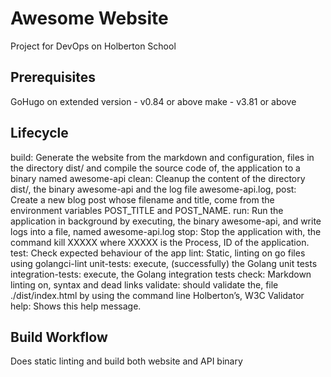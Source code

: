 # Awesome Website

Project for DevOps on Holberton School

## Prerequisites

GoHugo on extended version - v0.84 or above
make - v3.81 or above

## Lifecycle

build: Generate the website from the markdown and configuration,
files in the directory dist/ and compile the source code of,
the application to a binary named awesome-api
clean: Cleanup the content of the directory dist/,
the binary awesome-api and the log file awesome-api.log,
post: Create a new blog post whose filename and title,
come from the environment variables POST_TITLE and POST_NAME.
run: Run the application in background by executing,
the binary awesome-api, and write logs into a file,
named awesome-api.log stop: Stop the application with,
the command kill XXXXX where XXXXX is the Process,
ID of the application.
test: Check expected behaviour of the app lint: Static,
linting on go files using golangci-lint unit-tests: execute,
(successfully) the Golang unit tests integration-tests: execute,
the Golang integration tests check: Markdown linting on,
syntax and dead links validate: should validate the,
file ./dist/index.html by using the command line Holberton’s,
W3C Validator help: Shows this help message.

## Build Workflow

Does static linting and build both website and API binary
